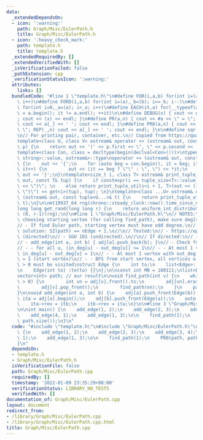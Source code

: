 ```yaml
---
data:
  _extendedDependsOn:
  - icon: ':warning:'
    path: Graph/Misc/EulerPath.h
    title: Graph/Misc/EulerPath.h
  - icon: ':heavy_check_mark:'
    path: template.h
    title: template.h
  _extendedRequiredBy: []
  _extendedVerifiedWith: []
  _isVerificationFailed: false
  _pathExtension: cpp
  _verificationStatusIcon: ':warning:'
  attributes:
    links: []
  bundledCode: "#line 1 \"template.h\"\n#define FOR(i,a,b) for(int i=(a),_b=(b); i<=_b;\
    \ i++)\n#define FORD(i,a,b) for(int i=(a),_b=(b); i>=_b; i--)\n#define REP(i,a)\
    \ for(int i=0,_a=(a); i<_a; i++)\n#define EACH(it,a) for(__typeof(a.begin()) it\
    \ = a.begin(); it != a.end(); ++it)\n\n#define DEBUG(x) { cout << #x << \" = \"\
    ; cout << (x) << endl; }\n#define PR(a,n) { cout << #a << \" = \"; FOR(_,1,n)\
    \ cout << a[_] << ' '; cout << endl; }\n#define PR0(a,n) { cout << #a << \" =\
    \ \"; REP(_,n) cout << a[_] << ' '; cout << endl; }\n\n#define sqr(x) ((x) * (x))\n\
    \n// For printing pair, container, etc.\n// Copied from https://quangloc99.github.io/2021/07/30/my-CP-debugging-template.html\n\
    template<class U, class V> ostream& operator << (ostream& out, const pair<U, V>&\
    \ p) {\n    return out << '(' << p.first << \", \" << p.second << ')';\n}\n\n\
    template<class Con, class = decltype(begin(declval<Con>()))>\ntypename enable_if<!is_same<Con,\
    \ string>::value, ostream&>::type\noperator << (ostream& out, const Con& con)\
    \ {\n    out << '{';\n    for (auto beg = con.begin(), it = beg; it != con.end();\
    \ it++) {\n        out << (it == beg ? \"\" : \", \") << *it;\n    }\n    return\
    \ out << '}';\n}\ntemplate<size_t i, class T> ostream& print_tuple_utils(ostream&\
    \ out, const T& tup) {\n    if constexpr(i == tuple_size<T>::value) return out\
    \ << \")\"; \n    else return print_tuple_utils<i + 1, T>(out << (i ? \", \" :\
    \ \"(\") << get<i>(tup), tup); \n}\ntemplate<class ...U> ostream& operator <<\
    \ (ostream& out, const tuple<U...>& t) {\n    return print_tuple_utils<0, tuple<U...>>(out,\
    \ t);\n}\n\nmt19937_64 rng(chrono::steady_clock::now().time_since_epoch().count());\n\
    long long get_rand(long long r) {\n    return uniform_int_distribution<long long>\
    \ (0, r-1)(rng);\n}\n#line 1 \"Graph/Misc/EulerPath.h\"\n// NOTES:\n// - When\
    \ choosing starting vertex (for calling find_path), make sure deg[start] > 0.\n\
    // - If find Euler path, starting vertex must have odd degree.\n// - Check no\
    \ solution: SZ(path) == nEdge + 1.\n//\n// Tested:\n// - https://open.kattis.com/problems/eulerianpath\
    \ (directed)\n// - SGU 101 (undirected).\n//\n// If directed:\n// - Edge --> int\n\
    // - add_edge(int a, int b) { adj[a].push_back(b); }\n// - Check for no solution:\n\
    // - - for all u, |in_deg[u] - out_deg[u]| <= 1\n// - - At most 1 vertex with\
    \ in_deg[u] - out_deg[u] = 1\n// - - At most 1 vertex with out_deg[u] - in_deg[u]\
    \ = 1 (start vertex)\n// - - BFS from start vertex, all vertices u with out_deg[u]\
    \ > 0 must be visited\nstruct Edge {\n    int to;\n    list<Edge>::iterator rev;\n\
    \n    Edge(int to) :to(to) {}\n};\n\nconst int MN = 100111;\nlist<Edge> adj[MN];\n\
    vector<int> path; // our result\n\nvoid find_path(int v) {\n    while(adj[v].size()\
    \ > 0) {\n        int vn = adj[v].front().to;\n        adj[vn].erase(adj[v].front().rev);\n\
    \        adj[v].pop_front();\n        find_path(vn);\n    }\n    path.push_back(v);\n\
    }\n\nvoid add_edge(int a, int b) {\n    adj[a].push_front(Edge(b));\n    auto\
    \ ita = adj[a].begin();\n    adj[b].push_front(Edge(a));\n    auto itb = adj[b].begin();\n\
    \    ita->rev = itb;\n    itb->rev = ita;\n}\n\n#line 3 \"Graph/Misc/EulerPath.cpp\"\
    \n\nint main() {\n    add_edge(1, 2);\n    add_edge(2, 3);\n    add_edge(3, 4);\n\
    \    add_edge(4, 1);\n    add_edge(1, 3);\n\n    find_path(1);\n    PR0(path,\
    \ path.size());\n}\n"
  code: "#include \"template.h\"\n#include \"Graph/Misc/EulerPath.h\"\n\nint main()\
    \ {\n    add_edge(1, 2);\n    add_edge(2, 3);\n    add_edge(3, 4);\n    add_edge(4,\
    \ 1);\n    add_edge(1, 3);\n\n    find_path(1);\n    PR0(path, path.size());\n\
    }\n"
  dependsOn:
  - template.h
  - Graph/Misc/EulerPath.h
  isVerificationFile: false
  path: Graph/Misc/EulerPath.cpp
  requiredBy: []
  timestamp: '2022-01-09 23:35:29+08:00'
  verificationStatus: LIBRARY_NO_TESTS
  verifiedWith: []
documentation_of: Graph/Misc/EulerPath.cpp
layout: document
redirect_from:
- /library/Graph/Misc/EulerPath.cpp
- /library/Graph/Misc/EulerPath.cpp.html
title: Graph/Misc/EulerPath.cpp
---
```

